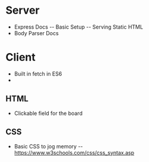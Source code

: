 # Server
- Express Docs
-- Basic Setup
-- Serving Static HTML
- Body Parser Docs

# Client
- Built in fetch in ES6
- 
## HTML
-  Clickable field for the board

## CSS
- Basic CSS to jog memory
-- https://www.w3schools.com/css/css_syntax.asp